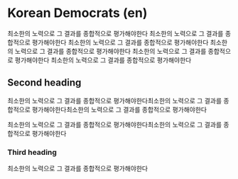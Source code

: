 # Korean Democrats (en)

<p className="intro">
  최소한의 노력으로 그 결과를 종합적으로 평가해야한다 최소한의 노력으로 그 결과를 종합적으로 평가해야한다 최소한의 노력으로 그 결과를 종합적으로 평가해야한다 최소한의 노력으로 그 결과를 종합적으로 평가해야한다 최소한의 노력으로 그 결과를 종합적으로 평가해야한다 최소한의 노력으로 그 결과를 종합적으로 평가해야한다
</p>

## Second heading

최소한의 노력으로 그 결과를 종합적으로 평가해야한다최소한의 노력으로 그 결과를 종합적으로 평가해야한다최소한의 노력으로 그 결과를 종합적으로 평가해야한다

최소한의 노력으로 그 결과를 종합적으로 평가해야한다최소한의 노력으로 그 결과를 종합적으로 평가해야한다

### Third heading

최소한의 노력으로 그 결과를 종합적으로 평가해야한다
